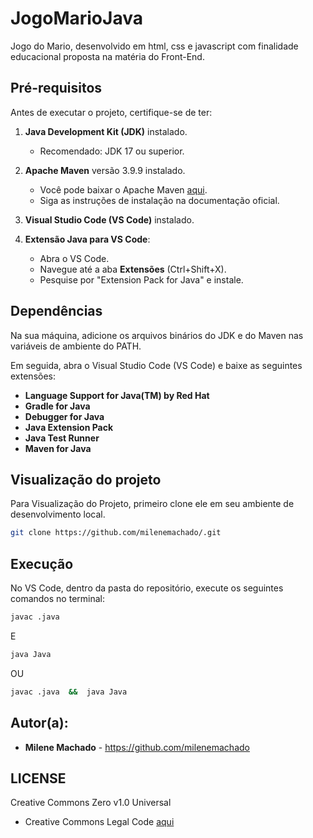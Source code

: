 # JogoMarioJava
Jogo do Mario, desenvolvido em html, css e javascript com finalidade educacional proposta na matéria do Front-End. 
## Pré-requisitos

Antes de executar o projeto, certifique-se de ter:

1. **Java Development Kit (JDK)** instalado.
   - Recomendado: JDK 17 ou superior.
   
2. **Apache Maven** versão 3.9.9 instalado.
   - Você pode baixar o Apache Maven [aqui](https://maven.apache.org/download.cgi).
   - Siga as instruções de instalação na documentação oficial.

3. **Visual Studio Code (VS Code)** instalado.

4. **Extensão Java para VS Code**:
   - Abra o VS Code.
   - Navegue até a aba **Extensões** (Ctrl+Shift+X).
   - Pesquise por "Extension Pack for Java" e instale.

## Dependências

Na sua máquina, adicione os arquivos binários do JDK e do Maven nas variáveis de ambiente do PATH.

Em seguida, abra o Visual Studio Code (VS Code) e baixe as seguintes extensões:

- **Language Support for Java(TM) by Red Hat**
- **Gradle for Java**
- **Debugger for Java**
- **Java Extension Pack**
- **Java Test Runner**
- **Maven for Java**
  
## Visualização do projeto 
Para Visualização do Projeto, primeiro clone ele em seu ambiente de desenvolvimento local.

```bash 
git clone https://github.com/milenemachado/.git 
```
## Execução

No VS Code, dentro da pasta do repositório, execute os seguintes comandos no terminal:

```bash
javac .java 
```
E

```bash
java Java
```
OU

```bash
javac .java  &&  java Java
```


## Autor(a):

- **Milene Machado** - https://github.com/milenemachado

## LICENSE

Creative Commons Zero v1.0 Universal
- Creative Commons Legal Code [aqui](https://github.com/milenemachado/JogoMarioJava/blob/main/LICENSE)
